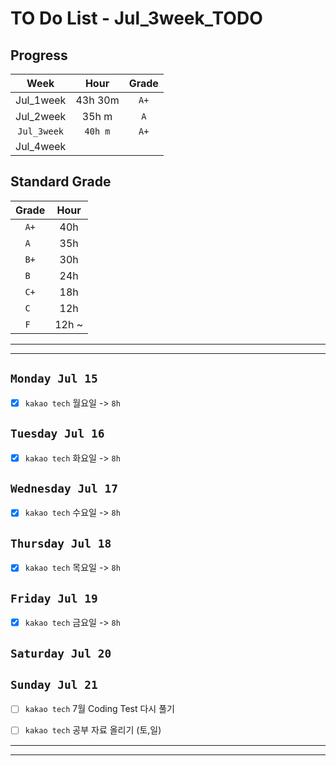# TO Do List - Jul_3week_TODO

## Progress
| Week | Hour | Grade |
|:---:|:---:|:---:|
|Jul_1week|43h 30m|`A+`|
|Jul_2week|35h m|`A`|
|`Jul_3week`|`40h m`|`A+`|
|Jul_4week|||

## Standard Grade
| Grade | Hour |
|:---:|:---:|
|`A+`|40h|
|`A `|35h|
|`B+`|30h|
|`B `|24h|
|`C+`|18h|
|`C `|12h|
|`F `|12h ~|


---
---

## `Monday Jul 15`
- [x] `kakao tech` 월요일 -> `8h`


## `Tuesday Jul 16` 
- [x] `kakao tech` 화요일 -> `8h`


## `Wednesday Jul 17` 
- [x] `kakao tech` 수요일 -> `8h`


## `Thursday Jul 18`
- [x] `kakao tech` 목요일 -> `8h`


## `Friday Jul 19` 
- [x] `kakao tech` 금요일 -> `8h`


## `Saturday Jul 20` 


## `Sunday Jul 21` 
- [ ] `kakao tech` 7월 Coding Test 다시 풀기
- [ ] `kakao tech` 공부 자료 올리기 (토,일)



---
---
<!-- ## `Algorithm` - `Do it! 알고리즘 코딩테스트 '자바 편'` -->


<!-- ## `Spring` -> `h m` -->

<!-- ## `etc.` -> `h m` -->


<br><br>

<!-- > `개인공부` : `6h 30m` -> `25h 36m` -> `22h 19m` -> -->

<br><br>

<!-- 
## `Java`
## `OPIc`
## `토익` 
-->




